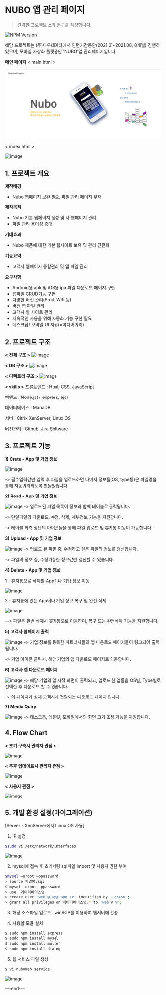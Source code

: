 # NUBO 앱 관리 페이지
> 간략한 프로젝트 소개 문구를 작성합니다.

[![NPM Version][npm-image]][npm-url]

해당 프로젝트는 (주)다우데이타에서 인턴기간동안(2021.01~2021.08, 8개월) 진행하였으며, 모바일 가상화 플랫폼인 'NUBO'앱 관리페이지입니다.


**메인 페이지**
< main.html >

![](readme_img/main.png)

< index.html >

![image](https://user-images.githubusercontent.com/58619427/152696642-2fdfff67-18a7-45fa-a650-9aacf73eef6b.png)


## 1. 프로젝트 개요

**제작배경**
- Nubo 웹페이지 보완 필요, 파일 관리 페이지 부재

**제작목적**
- Nubo 기본 웹페이지 생성 및 사 웹페이지 관리
- 파일 관리 용이성 증대

**기대효과**
- Nubo 제품에 대한 기본 웹사이트 보유 및 관리 간편화

**기능요약**
- 고객사 웹페이지 통합관리 및 앱 파일 관리

**요구사항**
- Android용 apk 및 iOS용 ipa 파일 다운로드 페이지 구현
- 앱파일 CRUD기능 구현
- 다양한 버전 관리(Prod, Wifi 등)
- 버전 앱 파일 관리
- 고객사 별 사이트 관리
- 지속적인 사용을 위해 자동화 기능 구현 필요
- 데스크탑/ 모바일 UI 지원(=미디어쿼리)

## 2. 프로젝트 구조

**< 전체 구조 >**
![image](https://user-images.githubusercontent.com/58619427/152694813-53afb105-fd1f-4837-b378-1040453c304f.png)

**< DB 구조 >**
![image](https://user-images.githubusercontent.com/58619427/152694802-6a579627-0d90-433e-9a1f-441293e251cd.png)

**< 디렉토리 구조 >**
![image](https://user-images.githubusercontent.com/58619427/152694906-32a5b96a-17cb-49b9-8cae-932d990c8e9e.png)

**< skills >**
프론트엔드 : Html, CSS, JavaScript

백엔드 : Node.js(+ express, ejs)

데이터베이스 : MariaDB

서버 : Citrix XenServer, Linux OS

버전관리 : Github, Jira Software


## 3. 프로젝트 기능

**1) Crete - App 및 기업 정보**

![image](https://user-images.githubusercontent.com/58619427/152695027-79373e23-980f-4446-a820-81f8bccf6f02.png)

-> 필수입력값만 입력 후 파일을 업로드하면 나머지 정보들(OS, type등)은 파일명을 통해 자동쿼리되도록 만들었습니다.


**2) Read - App 및 기업 정보**

![image](https://user-images.githubusercontent.com/58619427/152695186-5ac52e2a-7f03-4921-b3ef-49a56a68a2ce.png)
-> 업로드된 파일 목록이 정보와 함께 테이블로 출력됩니다.<br>

-> 단일파일의 다운로드, 수정, 삭제, 세부정보 기능을 지원합니다.

-> 테이블 좌측 상단의 아이콘들을 통해 파일 업로드 및 휴지통 이동이 가능합니다.


**3) Upload - App 및 기업 정보**

![image](https://user-images.githubusercontent.com/58619427/152695244-d5c834d8-290c-4d54-a99e-b8f4441bc00a.png)
-> 업로드 된 파일 중, 수정하고 싶은 파일의 정보를 갱신합니다.

-> 파일의 정보 중, 수정가능한 정보값만 갱신할 수 있습니다.


**4) Delete - App 및 기업 정보**

1 - 휴지통으로 삭제할 App이나 기업 정보 이동

![image](https://user-images.githubusercontent.com/58619427/152695324-b9883adc-19d7-4fc5-aced-b9b56a741e2f.png)

2 - 휴지통에 있는 App이나 기업 정보 복구 및 완전 삭제

![image](https://user-images.githubusercontent.com/58619427/152695338-20b521b8-f988-437f-bd3c-06f44c4374e2.png)

--> 파일은 한번 삭제시 휴지통으로 이동하며, 복구 또는 완전삭제 기능을 지원합니다.


**5) 고객사 웹페이지 출력**

![image](https://user-images.githubusercontent.com/58619427/152695525-616ef1d4-4f02-40bb-b457-e41548f735ee.png)
-> 기업 정보를 등록한 파트너사들의 앱 다운로드 페이지들이 링크되어 출력됩니다.

-> 기업 아이콘 클릭시, 해당 기업의 앱 다운로드 페이지로 이동합니다.


**6) 고객사 앱 다운로드 페이지**

![image](https://user-images.githubusercontent.com/58619427/152695646-abebc6ae-88b6-4abc-bdc8-4b33e1c17130.png)
-> 해당 기업의 앱 시작 화면이 출력되고, 업로드 한 앱들을 OS별, Type별로 선택한 후 다운로드 할 수 있습니다.

-> 이 페이지가 실제 고객사에 전달되는 다운로드 페이지 입니다.


**7) Media Quiry**

![image](https://user-images.githubusercontent.com/58619427/152695440-bf0f54a5-0001-4071-bb3e-39278f63f6c0.png)
-> 데스크톱, 테블릿, 모바일에서의 화면 크기 조정 기능을 지원합니다.


## 4. Flow Chart

**< 초기 구축시 관리자 관점 >**

![image](https://user-images.githubusercontent.com/58619427/152695895-d32d5b28-a0d8-4f9d-a927-782c4bfc966a.png)

**< 추후 업데이트시 관리자 관점 >**

![image](https://user-images.githubusercontent.com/58619427/152695943-cbec2acb-f7bb-4354-a50c-7d09c68aa539.png)

**< 사용자 관점 >**

![image](https://user-images.githubusercontent.com/58619427/152695981-8704cb43-8b5d-4a5c-a4d3-bf9a3324aae2.png)


## 5. 개발 환경 설정(마이그레이션)

[Server - XenServer에서 Linux OS 사용]

1. IP 설정
```sh
$sudo vi /etc/network/interfaces
``` 
![image](https://user-images.githubusercontent.com/58619427/152696379-f41a0e13-7ada-4506-a5d0-2dbdfd735ff9.png)

2. mysql에 접속 후 초기세팅 sql파일 import 및 사용자 권한 부여
```sh
$mysql –uroot –ppassword
> source 파일명.sql     
$ mysql –uroot –ppassword
> use  데이터베이스명
> create user 'web’@’해당 서버 IP' identified by '123456';
> grant all privileges on 데이터베이스명.* to 'web'@'%';
``` 

3. 해당 소스파일 업로드 
: winSCP를 이용하여 웹서버에 전송

4. 사용할 모듈 설치
```sh
$ sudo npm install express
$ sudo npm install mysql
$ sudo npm install multer
$ sudo npm install dialog  
``` 

5. 웹 서비스 파일 생성 
```sh
$ vi nuboWeb.service
```
![image](https://user-images.githubusercontent.com/58619427/152696601-5a68bc90-86ac-4d33-b85a-6be3b768d5c9.png)

---end---



<!-- Markdown link & img dfn's -->
[npm-image]: https://img.shields.io/npm/v/datadog-metrics.svg?style=flat-square
[npm-url]: https://npmjs.org/package/datadog-metrics
[npm-downloads]: https://img.shields.io/npm/dm/datadog-metrics.svg?style=flat-square
[travis-image]: https://img.shields.io/travis/dbader/node-datadog-metrics/master.svg?style=flat-square
[travis-url]: https://travis-ci.org/dbader/node-datadog-metrics
[wiki]: https://github.com/yourname/yourproject/wiki
